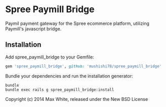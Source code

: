 Spree Paymill Bridge
====================

Paymil payment gateway for the Spree ecommerce platform, utilizing Paymill's javascript bridge.

Installation
------------

Add spree_paymill_bridge to your Gemfile:

```ruby
gem 'spree_paymill_bridge', github: 'mushishi78/spree_paymill_bridge'
```

Bundle your dependencies and run the installation generator:

```shell
bundle
bundle exec rails g spree_paymill_bridge:install
```

Copyright (c) 2014 Max White, released under the New BSD License
